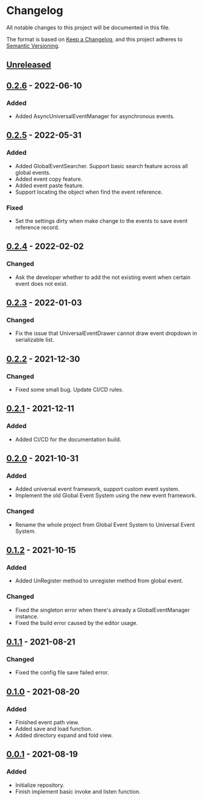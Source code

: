 # Changelog
All notable changes to this project will be documented in this file.

The format is based on [Keep a Changelog](https://keepachangelog.com/en/1.0.0/),
and this project adheres to [Semantic Versioning](https://semver.org/spec/v2.0.0.html).

## [Unreleased]

## [0.2.6] - 2022-06-10
### Added
- Added AsyncUniversalEventManager for asynchronous events.

## [0.2.5] - 2022-05-31
### Added
- Added GlobalEventSearcher. Support basic search feature across all global events.
- Added event copy feature.
- Added event paste feature.
- Support locating the object when find the event reference.

### Fixed
- Set the settings dirty when make change to the events to save event reference record.

## [0.2.4] - 2022-02-02
### Changed
- Ask the developer whether to add the not existing event when certain event does not exist.

## [0.2.3] - 2022-01-03
### Changed
- Fix the issue that UniversalEventDrawer cannot draw event dropdown in serializable list.

## [0.2.2] - 2021-12-30
### Changed
- Fixed some small bug. Update CI/CD rules.

## [0.2.1] - 2021-12-11
### Added
- Added CI/CD for the documentation build.

## [0.2.0] - 2021-10-31
### Added
- Added universal event framework, support custom event system.
- Implement the old Global Event System using the new event framework.
### Changed
- Rename the whole project from Global Event System to Universal Event System.

## [0.1.2] - 2021-10-15
### Added
- Added UnRegister method to unregister method from global event.
### Changed
- Fixed the singleton error when there's already a GlobalEventManager instance.
- Fixed the build error caused by the editor usage.


## [0.1.1] - 2021-08-21
### Changed
- Fixed the config file save failed error.

## [0.1.0] - 2021-08-20
### Added
- Finished event path view.
- Added save and load function.
- Added directory expand and fold view.

## [0.0.1] - 2021-08-19
### Added
- Initialize repository.
- Finish implement basic invoke and listen function.

[Unreleased]: https://github.com/Fangjun-Zhou/TOKMAK-Universal-Event
[0.2.6]: https://github.com/Fangjun-Zhou/TOKMAK-Universal-Event-Release/releases/tag/v0.2.6
[0.2.5]: https://github.com/Fangjun-Zhou/TOKMAK-Universal-Event-Release/releases/tag/v0.2.5
[0.2.4]: https://github.com/Fangjun-Zhou/TOKMAK-Universal-Event-Release/releases/tag/v0.2.4
[0.2.3]: https://github.com/Fangjun-Zhou/TOKMAK-Universal-Event-Release/releases/tag/v0.2.3
[0.2.2]: https://github.com/Fangjun-Zhou/TOKMAK-Universal-Event-Release/releases/tag/v0.2.2
[0.2.1]: https://github.com/Fangjun-Zhou/TOKMAK-Universal-Event-Release/releases/tag/v0.2.1
[0.2.0]: https://github.com/Fangjun-Zhou/TOKMAK-Universal-Event-Release/releases/tag/v0.2.0
[0.1.2]: https://github.com/Fangjun-Zhou/TOKMAK-Universal-Event-Release/releases/tag/v0.1.2
[0.1.1]: https://github.com/Fangjun-Zhou/TOKMAK-Universal-Event-Release/releases/tag/v0.1.1
[0.1.0]: https://github.com/Fangjun-Zhou/TOKMAK-Universal-Event-Release/releases/tag/v0.1.0
[0.0.1]: https://github.com/Fangjun-Zhou/TOKMAK-Universal-Event-Release/releases/tag/v0.0.1
